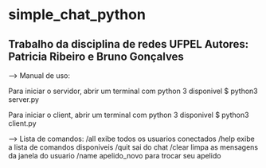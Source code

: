 # simple_chat_python
Trabalho da disciplina de redes UFPEL
Autores: Patricia Ribeiro e Bruno Gonçalves
---------------------------------------------------------------

--> Manual de uso: 

Para iniciar o servidor, abrir um terminal com python 3 disponivel
$ python3 server.py

Para iniciar o client, abrir um terminal com python 3 disponivel
$ python3 client.py

--> Lista de comandos:
/all 	exibe todos os usuarios conectados
/help exibe a lista de comandos disponiveis
/quit sai do chat
/clear limpa as mensagens da janela do usuario
/name apelido_novo para trocar seu apelido